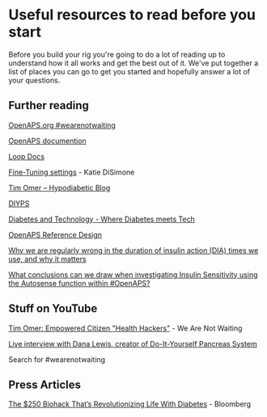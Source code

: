 # Useful resources to read before you start

Before you build your rig you're going to do a lot of reading up to understand how it all works and get the best out of it. We've put together a list of places you can go to get you started and hopefully answer a lot of your questions.

## Further reading

[OpenAPS.org #wearenotwaiting](https://openaps.org/)

[OpenAPS documention](http://openaps.readthedocs.io/en/latest/)

[Loop Docs](https://loopkit.github.io/loopdocs/)

[Fine-Tuning settings](http://seemycgm.com/2017/10/29/fine-tuning-settings/) - Katie DiSimone

[Tim Omer – Hypodiabetic Blog](https://www.hypodiabetic.co.uk/)

[DIYPS](https://diyps.org/)

[Diabetes and Technology - Where Diabetes meets Tech](http://www.diabettech.com/)

[OpenAPS Reference Design](https://openaps.org/reference-design/)

[Why we are regularly wrong in the duration of insulin action (DIA) times we use, and why it matters](http://www.diabettech.com/insulin/why-we-are-regularly-wrong-in-the-duration-of-insulin-action-dia-times-we-use-and-why-it-matters/)

[What conclusions can we draw when investigating Insulin Sensitivity using the Autosense function within #OpenAPS?](http://www.diabettech.com/openaps/what-conclusions-can-we-draw-when-investigating-insulin-sensitivity-using-the-autosens-function-within-openaps-an-n1-study/)

## Stuff on YouTube

[Tim Omer: Empowered Citizen "Health Hackers"](https://www.youtube.com/watch?v=RjhkRmL1wOI) - We Are Not Waiting

[Live interview with Dana Lewis, creator of Do-It-Yourself Pancreas System](https://www.youtube.com/watch?v=uvjrPrH0Hrw)

Search for #wearenotwaiting

## Press Articles

[The $250 Biohack That’s Revolutionizing Life With Diabetes](http://androidaps-altguide.readthedocs.io/en/latest/pages/Reading_List.html) - Bloomberg